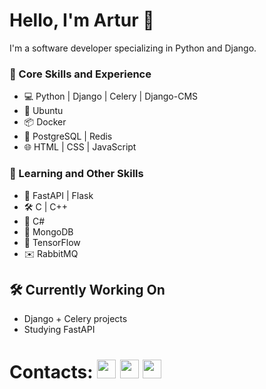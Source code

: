 # Hello, I'm Artur 👋
I'm a software developer specializing in Python and Django.

### 🧠 Core Skills and Experience 
- 💻 Python | Django | Celery | Django-CMS
- 🐧 Ubuntu
- 📦 Docker
- 💾 PostgreSQL | Redis
- 🌐 HTML | CSS | JavaScript

### 🌱 Learning and Other Skills
- 🐍 FastAPI | Flask
- 🛠️ C | C++
- 🤖 C#
- 🍃 MongoDB
- 🦾 TensorFlow
- ✉️ RabbitMQ

## 🛠️ Currently Working On
- Django + Celery projects
- Studying FastAPI

# Contacts: [<img src="https://github.com/RomanchenkoAS/RomanchenkoAS/assets/119735427/6caca494-4647-4ac3-8bce-a08d58af2f53" width="30" height="30"/>](https://www.linkedin.com/in/artur-romanchenko-35636826b/) [<img src="https://github.com/RomanchenkoAS/RomanchenkoAS/assets/119735427/46308362-7c78-4a58-8d90-48db5a633dc9" width="30" height="30"/>](https://t.me/nayti_mayonez) [<img src="https://github.com/RomanchenkoAS/RomanchenkoAS/assets/119735427/d2e619f6-0280-4661-9511-4b7f4bad206b" width="30" height="30"/>](mailto:RomanchenkoAS@yandex.ru)
